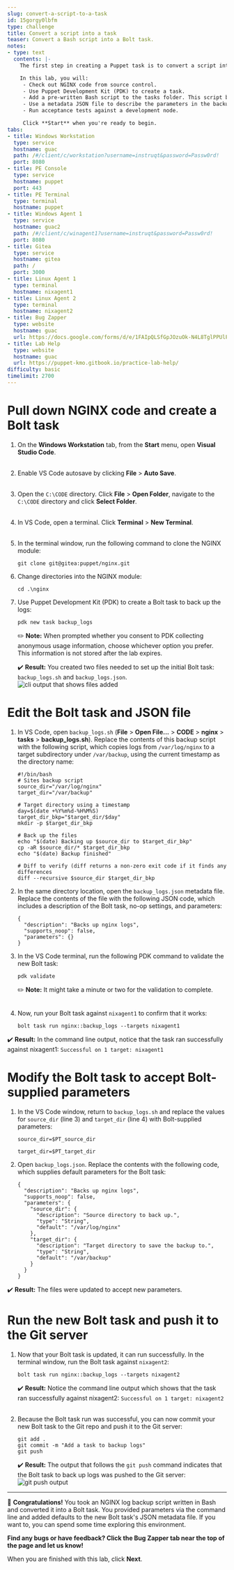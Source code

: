 ```yaml
---
slug: convert-a-script-to-a-task
id: 15gorgy0lbfm
type: challenge
title: Convert a script into a task
teaser: Convert a Bash script into a Bolt task.
notes:
- type: text
  contents: |-
    The first step in creating a Puppet task is to convert a script into a format that Puppet can work with. Here, you will use a Bash script to back up the log files of an NGINX installation.

    In this lab, you will:
     - Check out NGINX code from source control.
     - Use Puppet Development Kit (PDK) to create a task.
     - Add a pre-written Bash script to the tasks folder. This script backs up the NGINX logs to the target.
     - Use a metadata JSON file to describe the parameters in the backup script.
     - Run acceptance tests against a development node.

     Click **Start** when you're ready to begin.
tabs:
- title: Windows Workstation
  type: service
  hostname: guac
  path: /#/client/c/workstation?username=instruqt&password=Passw0rd!
  port: 8080
- title: PE Console
  type: service
  hostname: puppet
  port: 443
- title: PE Terminal
  type: terminal
  hostname: puppet
- title: Windows Agent 1
  type: service
  hostname: guac2
  path: /#/client/c/winagent1?username=instruqt&password=Passw0rd!
  port: 8080
- title: Gitea
  type: service
  hostname: gitea
  path: /
  port: 3000
- title: Linux Agent 1
  type: terminal
  hostname: nixagent1
- title: Linux Agent 2
  type: terminal
  hostname: nixagent2
- title: Bug Zapper
  type: website
  hostname: guac
  url: https://docs.google.com/forms/d/e/1FAIpQLSfGpJOzuOk-N4L8TglPPUlPopT02Ok8zEvss62XdGMxAK_3gA/viewform?embedded=true
- title: Lab Help
  type: website
  hostname: guac
  url: https://puppet-kmo.gitbook.io/practice-lab-help/
difficulty: basic
timelimit: 2700
---
```

Pull down NGINX code and create a Bolt task
========
1. On the **Windows Workstation** tab, from the **Start** menu, open **Visual Studio Code**.<br><br>
2. Enable VS Code autosave by clicking **File** > **Auto Save**.<br><br>
3. Open the `C:\CODE` directory. Click **File** > **Open Folder**, navigate to the `C:\CODE` directory and click **Select Folder**.<br><br>
4. In VS Code, open a terminal. Click **Terminal** > **New Terminal**.<br><br>
5. In the terminal window, run the following command to clone the NGINX module:
    ```
    git clone git@gitea:puppet/nginx.git
    ```
6. Change directories into the NGINX module:
    ```
    cd .\nginx
    ```
7. Use Puppet Development Kit (PDK) to create a Bolt task to back up the logs:
    ```
    pdk new task backup_logs
    ```
    ✏️ **Note:** When prompted whether you consent to PDK collecting anonymous usage information, choose whichever option you prefer. This information is not stored after the lab expires.

    ✔️ **Result:** You created two files needed to set up the initial Bolt task: `backup_logs.sh` and `backup_logs.json`. ![cli output that shows files added](https://storage.googleapis.com/instruqt-images/files-added.png)

Edit the Bolt task and JSON file
========

1. In VS Code, open `backup_logs.sh` (**File** > **Open File...** > **CODE** > **nginx** > **tasks** > **backup_logs.sh**). Replace the contents of this backup script with the following script, which copies logs from `/var/log/nginx` to a target subdirectory under `/var/backup`, using the current timestamp as the directory name:

    ```
    #!/bin/bash
    # Sites backup script
    source_dir="/var/log/nginx"
    target_dir="/var/backup"

    # Target directory using a timestamp
    day=$(date +%Y%m%d-%H%M%S)
    target_dir_bkp="$target_dir/$day"
    mkdir -p $target_dir_bkp

    # Back up the files
    echo "$(date) Backing up $source_dir to $target_dir_bkp"
    cp -aR $source_dir/* $target_dir_bkp
    echo "$(date) Backup finished"

    # Diff to verify (diff returns a non-zero exit code if it finds any differences
    diff --recursive $source_dir $target_dir_bkp
    ```
3. In the same directory location, open the `backup_logs.json` metadata file. Replace the contents of the file with the following JSON code, which includes a description of the Bolt task, no-op settings, and parameters:

    ```
    {
      "description": "Backs up nginx logs",
      "supports_noop": false,
      "parameters": {}
    }
    ```
4. In the VS Code terminal, run the following PDK command to validate the new Bolt task:
    ```
    pdk validate
    ```
    ✏️ **Note:** It might take a minute or two for the validation to complete.<br><br>
5. Now, run your Bolt task against `nixagent1` to confirm that it works:
    ```
    bolt task run nginx::backup_logs --targets nixagent1
    ```

✔️ **Result:** In the command line output, notice that the task ran successfully against nixagent1: `Successful on 1 target: nixagent1`

Modify the Bolt task to accept Bolt-supplied parameters
========
1. In the VS Code window, return to `backup_logs.sh` and replace the values for `source_dir` (line 3) and `target_dir` (line 4) with Bolt-supplied parameters:
    ```
    source_dir=$PT_source_dir
    ```
    ```
    target_dir=$PT_target_dir
    ```

2. Open `backup_logs.json`. Replace the contents with the following code, which supplies default parameters for the Bolt task:
    ```
    {
      "description": "Backs up nginx logs",
      "supports_noop": false,
      "parameters": {
        "source_dir": {
          "description": "Source directory to back up.",
          "type": "String",
          "default": "/var/log/nginx"
        },
        "target_dir": {
          "description": "Target directory to save the backup to.",
          "type": "String",
          "default": "/var/backup"
        }
      }
    }
    ```
✔️ **Result:** The files were updated to accept new parameters.

Run the new Bolt task and push it to the Git server
========

1. Now that your Bolt task is updated, it can run successfully. In the terminal window, run the Bolt task against `nixagent2`:
    ```
    bolt task run nginx::backup_logs --targets nixagent2
    ```
    ✔️ **Result:** Notice the command line output which shows that the task ran successfully against nixagent2:
    `Successful on 1 target: nixagent2`<br><br>

2. Because the Bolt task run was successful, you can now commit your new Bolt task to the Git repo and push it to the Git server:
    ```
    git add .
    git commit -m "Add a task to backup logs"
    git push
    ```

    ✔️ **Result:** The output that follows the `git push` command indicates that the Bolt task to back up logs was pushed to the Git server: ![git push output](https://storage.googleapis.com/instruqt-images/git-push-output.png)

----------

🎈 **Congratulations!** You took an NGINX log backup script written in Bash and converted it into a Bolt task. You provided parameters via the command line and added defaults to the new Bolt task's JSON metadata file. If you want to, you can spend some time exploring this environment.

**Find any bugs or have feedback? Click the **Bug Zapper** tab near the top of the page and let us know!**

When you are finished with this lab, click **Next**.